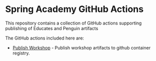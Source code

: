 Spring Academy GitHub Actions
=======================

This repository contains a collection of GitHub actions supporting publishing of
Educates and Penguin artifacts

The GitHub actions included here are:

-   [Publish Workshop](publish-workshop/README.md) - Publish workshop artifacts
    to github container registry.
